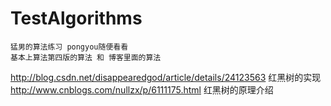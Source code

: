 # TestAlgorithms
    猛男的算法练习 pongyou随便看看  
    基本上算法第四版的算法 和 博客里面的算法  
   http://blog.csdn.net/disappearedgod/article/details/24123563 红黑树的实现
   http://www.cnblogs.com/nullzx/p/6111175.html 红黑树的原理介绍
